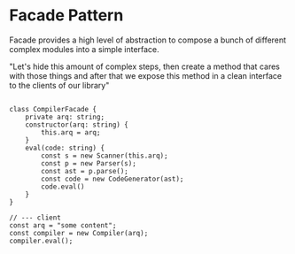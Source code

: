 # Facade Pattern

Facade provides a high level of abstraction to compose a bunch of different complex modules into a simple interface.

"Let's hide this amount of complex steps, then create a method that cares with those things and after that we expose this method in 
a clean interface to the clients of our library"

```

class CompilerFacade {
    private arq: string;
    constructor(arq: string) {
        this.arq = arq;
    }
    eval(code: string) {
        const s = new Scanner(this.arq);
        const p = new Parser(s);
        const ast = p.parse();
        const code = new CodeGenerator(ast);
        code.eval()
    }
} 

// --- client
const arq = "some content";
const compiler = new Compiler(arq);
compiler.eval();

```

